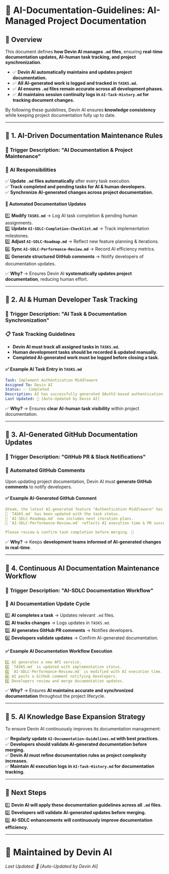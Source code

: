 # 📝 **AI-Documentation-Guidelines: AI-Managed Project Documentation**  

## 📌 **Overview**  
This document defines **how Devin AI manages `.md` files**, ensuring **real-time documentation updates, AI-human task tracking, and project synchronization**.

- ✅ **Devin AI automatically maintains and updates project documentation.**  
- ✅ **All AI-generated work is logged and tracked in `TASKS.md`.**  
- ✅ **AI ensures `.md` files remain accurate across all development phases.**  
- ✅ **AI maintains session continuity logs in `AI-Task-History.md` for tracking document changes.**  

By following these guidelines, Devin AI ensures **knowledge consistency** while keeping project documentation fully up to date.

---

## 📍 **1. AI-Driven Documentation Maintenance Rules**  

### 📌 **Trigger Description: "AI Documentation & Project Maintenance"**  

### 📖 **AI Responsibilities**  
✅ **Update `.md` files automatically** after every task execution.  
✅ **Track completed and pending tasks for AI & human developers.**  
✅ **Synchronize AI-generated changes across project documentation.**  

#### 🔄 **Automated Documentation Updates**  
1️⃣ **Modify `TASKS.md`** → Log AI task completion & pending human assignments.  
2️⃣ **Update `AI-SDLC-Completion-Checklist.md`** → Track implementation milestones.  
3️⃣ **Adjust `AI-SDLC-Roadmap.md`** → Reflect new feature planning & iterations.  
4️⃣ **Sync `AI-SDLC-Performance-Review.md`** → Record AI efficiency metrics.  
5️⃣ **Generate structured GitHub comments** → Notify developers of documentation updates.

✅ **Why?** → Ensures Devin AI **systematically updates project documentation**, reducing human effort.

---

## 📍 **2. AI & Human Developer Task Tracking**  

### 📌 **Trigger Description: "AI Task & Documentation Synchronization"**  

### 📋 **Task Tracking Guidelines**  
- **Devin AI must track all assigned tasks in `TASKS.md`.**  
- **Human development tasks should be recorded & updated manually.**  
- **Completed AI-generated work must be logged before closing a task.**  

#### ✅ **Example AI Task Entry in `TASKS.md`**  
```yaml
Task: Implement Authentication Middleware
Assigned To: Devin AI
Status: ✅ Completed
Description: AI has successfully generated OAuth2-based authentication middleware.
Last Updated: 📅 [Auto-Updated by Devin AI]
```

✅ **Why?** → Ensures **clear AI-human task visibility** within project documentation.

---

## 📍 **3. AI-Generated GitHub Documentation Updates**  

### 📌 **Trigger Description: "GitHub PR & Slack Notifications"**  

### 📝 **Automated GitHub Comments**  
Upon updating project documentation, Devin AI must **generate GitHub comments** to notify developers.

#### ✅ **Example AI-Generated GitHub Comment**  
```yaml
@team, the latest AI-generated feature "Authentication Middleware" has been completed. ✅
📌 `TASKS.md` has been updated with the task status.
📌 `AI-SDLC-Roadmap.md` now includes next iteration plans.
📌 `AI-SDLC-Performance-Review.md` reflects AI execution time & PR success rate.

Please review & confirm task completion before merging. 🚀
```

✅ **Why?** → Keeps **development teams informed of AI-generated changes in real-time**.

---

## 📍 **4. Continuous AI Documentation Maintenance Workflow**  

### 📌 **Trigger Description: "AI-SDLC Documentation Workflow"**  

### 🔄 **AI Documentation Update Cycle**  
1️⃣ **AI completes a task** → Updates relevant `.md` files.  
2️⃣ **AI tracks changes** → Logs updates in `TASKS.md`.  
3️⃣ **AI generates GitHub PR comments** → Notifies developers.  
4️⃣ **Developers validate updates** → Confirm AI-generated documentation.  

#### ✅ **Example AI Documentation Workflow Execution**  
```yaml
1️⃣ AI generates a new API service.
2️⃣ `TASKS.md` is updated with implementation status.
3️⃣ `AI-SDLC-Performance-Review.md` is modified with AI execution time.
4️⃣ AI posts a GitHub comment notifying developers.
5️⃣ Developers review and merge documentation updates.
```

✅ **Why?** → Ensures **AI maintains accurate and synchronized documentation** throughout the project lifecycle.

---

## 📍 **5. AI Knowledge Base Expansion Strategy**  
To ensure Devin AI continuously improves its documentation management:

✅ **Regularly update `AI-Documentation-Guidelines.md` with best practices.**  
✅ **Developers should validate AI-generated documentation before merging.**  
✅ **Devin AI must refine documentation rules as project complexity increases.**  
✅ **Maintain AI execution logs in `AI-Task-History.md` for documentation tracking.**  

---

## 📌 **Next Steps**  
1️⃣ **Devin AI will apply these documentation guidelines across all `.md` files.**  
2️⃣ **Developers will validate AI-generated updates before merging.**  
3️⃣ **AI-SDLC enhancements will continuously improve documentation efficiency.**  

---

# 📩 **Maintained by Devin AI**  
_Last Updated: 📅 [Auto-Updated by Devin AI]_

